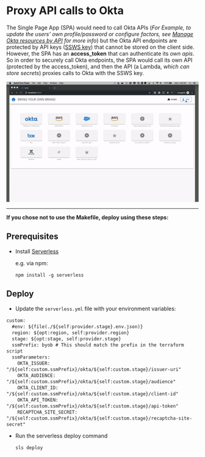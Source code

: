 # Proxy API calls to Okta
The Single Page App (SPA) would need to call Okta APIs (*For Example, to update the users' own profile/password or configure factors, see [Manage Okta resources by API](https://developer.okta.com/docs/reference/#manage-okta-resources) for more info*) but the Okta API endpoints are protected by API keys ([SSWS key](https://developer.okta.com/docs/reference/api-overview/#authentication)) that cannot be stored on the client side. However, the SPA has an **access_token** that can authenticate its *own apis*. So in order to securely call Okta endpoints, the SPA would call its own API (protected by the access_token), and then the API (a Lambda, *which can store secrets*) proxies calls to Okta with the SSWS key.

![alt text](images/byob-demo-crud.gif)

---

**If you chose not to use the Makefile, deploy using these steps:**

## Prerequisites
* Install [Serverless](https://www.serverless.com/framework/docs/getting-started/)

    e.g. via npm:
    ```
    npm install -g serverless
    ```

## Deploy
* Update the `serverless.yml` file with your environment variables:
```
custom:
  #env: ${file(./${self:provider.stage}.env.json)}
  region: ${opt:region, self:provider.region}
  stage: ${opt:stage, self:provider.stage}
  ssmPrefix: byob # This should match the prefix in the terraform script
  ssmParameters:
    OKTA_ISSUER: "/${self:custom.ssmPrefix}/okta/${self:custom.stage}/issuer-uri"
    OKTA_AUDIENCE: "/${self:custom.ssmPrefix}/okta/${self:custom.stage}/audience"
    OKTA_CLIENT_ID: "/${self:custom.ssmPrefix}/okta/${self:custom.stage}/client-id"
    OKTA_API_TOKEN: "/${self:custom.ssmPrefix}/okta/${self:custom.stage}/api-token"
    RECAPTCHA_SITE_SECRET: "/${self:custom.ssmPrefix}/okta/${self:custom.stage}/recaptcha-site-secret"

```

* Run the serverless deploy command
    ```
    sls deploy
    ```